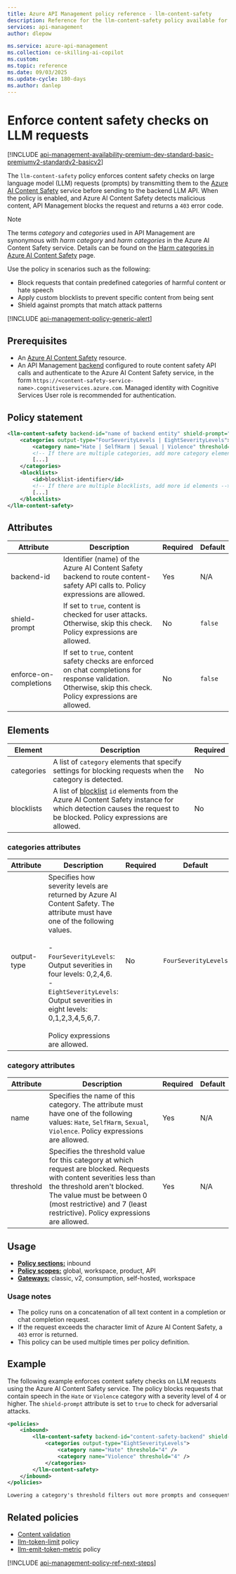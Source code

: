 ```yaml
---
title: Azure API Management policy reference - llm-content-safety
description: Reference for the llm-content-safety policy available for use in Azure API Management. Provides policy usage, settings, and examples.
services: api-management
author: dlepow

ms.service: azure-api-management
ms.collection: ce-skilling-ai-copilot
ms.custom:
ms.topic: reference
ms.date: 09/03/2025
ms.update-cycle: 180-days
ms.author: danlep
---
```


# Enforce content safety checks on LLM requests

[!INCLUDE [api-management-availability-premium-dev-standard-basic-premiumv2-standardv2-basicv2](../../includes/api-management-availability-premium-dev-standard-basic-premiumv2-standardv2-basicv2.md)]

The `llm-content-safety` policy enforces content safety checks on large language model (LLM) requests (prompts) by transmitting them to the [Azure AI Content Safety](/azure/ai-services/content-safety/overview) service before sending to the backend LLM API. When the policy is enabled, and Azure AI Content Safety detects malicious content, API Management blocks the request and returns a `403` error code. 

> [!NOTE]
> The terms _category_ and _categories_ used in API Management are synonymous with _harm category_ and _harm categories_ in the Azure AI Content Safety service. Details can be found on the [Harm categories in Azure AI Content Safety](/azure/ai-services/content-safety/concepts/harm-categories) page.

Use the policy in scenarios such as the following:

* Block requests that contain predefined categories of harmful content or hate speech
* Apply custom blocklists to prevent specific content from being sent
* Shield against prompts that match attack patterns

[!INCLUDE [api-management-policy-generic-alert](../../includes/api-management-policy-generic-alert.md)]

## Prerequisites

* An [Azure AI Content Safety](/azure/ai-services/content-safety/) resource. 
* An API Management [backend](backends.md) configured to route content safety API calls and authenticate to the Azure AI Content Safety service, in the form `https://<content-safety-service-name>.cognitiveservices.azure.com`. Managed identity with Cognitive Services User role is recommended for authentication.

## Policy statement

```xml
<llm-content-safety backend-id="name of backend entity" shield-prompt="true | false" enforce-on-completions="true | false">
    <categories output-type="FourSeverityLevels | EightSeverityLevels">
        <category name="Hate | SelfHarm | Sexual | Violence" threshold="integer" />
        <!-- If there are multiple categories, add more category elements -->
        [...]
    </categories>
    <blocklists>
        <id>blocklist-identifier</id>
        <!-- If there are multiple blocklists, add more id elements -->
        [...]
    </blocklists>
</llm-content-safety>
```

## Attributes

| Attribute           | Description                                                                                           | Required | Default |
| -------------- | ----------------------------------------------------------------------------------------------------- | -------- | ------- |
| backend-id	| Identifier (name) of the Azure AI Content Safety backend to route content-safety API calls to. Policy expressions are allowed.	|  Yes	| N/A |
| shield-prompt	| If set to `true`, content is checked for user attacks. Otherwise, skip this check. Policy expressions are allowed.	| No	| `false` |
| enforce-on-completions| If set to `true`, content safety checks are enforced on chat completions for response validation. Otherwise, skip this check. Policy expressions are allowed.	| No	| `false` |


## Elements

| Element	| Description	| Required |
| -------------- | -----| -------- |
| categories	| A list of `category` elements that specify settings for blocking requests when the category is detected. | 	No |
| blocklists	| A list of [blocklist](/azure/ai-services/content-safety/how-to/use-blocklist) `id` elements from the Azure AI Content Safety instance for which detection causes the request to be blocked. Policy expressions are allowed.	| No |

### categories attributes

| Attribute           | Description                                                                                           | Required | Default |
| -------------- | ----------------------------------------------------------------------------------------------------- | -------- | ------- |
| output-type	| Specifies how severity levels are returned by Azure AI Content Safety. The attribute must have one of the following values.<br /><br />- `FourSeverityLevels`: Output severities in four levels: 0,2,4,6.<br/>- `EightSeverityLevels`: Output severities in eight levels: 0,1,2,3,4,5,6,7.<br/><br/>Policy expressions are allowed.	| No	| `FourSeverityLevels` |


### category attributes

| Attribute           | Description                                                                                           | Required | Default |
| -------------- | ----------------------------------------------------------------------------------------------------- | -------- | ------- |
| name	| Specifies the name of this category. The attribute must have one of the following values: `Hate`, `SelfHarm`, `Sexual`, `Violence`. Policy expressions are allowed.	| Yes	| N/A |
| threshold	| Specifies the threshold value for this category at which request are blocked. Requests with content severities less than the threshold aren't blocked. The value must be between 0 (most restrictive) and 7 (least restrictive). Policy expressions are allowed.	| Yes	| N/A |


## Usage

- [**Policy sections:**](./api-management-howto-policies.md#understanding-policy-configuration) inbound
- [**Policy scopes:**](./api-management-howto-policies.md#scopes) global, workspace, product, API
- [**Gateways:**](api-management-gateways-overview.md) classic, v2, consumption, self-hosted, workspace

### Usage notes

* The policy runs on a concatenation of all text content in a completion or chat completion request.
* If the request exceeds the character limit of Azure AI Content Safety, a `403` error is returned.
* This policy can be used multiple times per policy definition.

## Example

The following example enforces content safety checks on LLM requests using the Azure AI Content Safety service. The policy blocks requests that contain speech in the `Hate` or `Violence` category with a severity level of 4 or higher. The `shield-prompt` attribute is set to `true` to check for adversarial attacks.

```xml
<policies>
    <inbound>
        <llm-content-safety backend-id="content-safety-backend" shield-prompt="true">
            <categories output-type="EightSeverityLevels">
                <category name="Hate" threshold="4" />
                <category name="Violence" threshold="4" />
            </categories>
        </llm-content-safety>
    </inbound>
</policies>

Lowering a category's threshold filters out more prompts and consequently blocks requests, whereas raising a threshold results in more prompts passing evaluation. 

```

## Related policies

* [Content validation](api-management-policies.md#content-validation)
* [llm-token-limit](llm-token-limit-policy.md) policy
* [llm-emit-token-metric](llm-emit-token-metric-policy.md) policy

[!INCLUDE [api-management-policy-ref-next-steps](../../includes/api-management-policy-ref-next-steps.md)]
